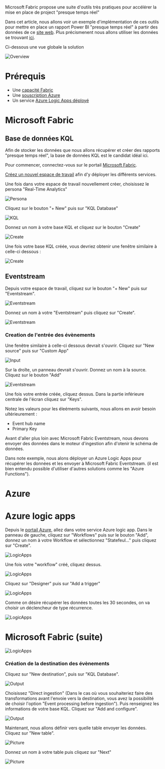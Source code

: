 Microsoft Fabric propose une suite d'outils très pratiques pour accélérer la mise en place de project "presque temps réel"

Dans cet article, nous allons voir un exemple d'implémentation de ces outils pour mettre en place un rapport Power BI "presque temps réel" à partir des données de ce [site web](https://bctransit.com/open-data). Plus précismenent nous allons utiliser les données se trouvant [ici](https://bct.tmix.se/gtfs-realtime/vehicleupdates.js?operatorIds=12).

Ci-dessous une vue globale la solution

![Overview](/Pictures/001.jpg)



# Prérequis

- Une [capacité Fabric](https://learn.microsoft.com/fr-fr/fabric/enterprise/buy-subscription#buy-an-azure-sku)
- Une [souscription Azure](https://azure.microsoft.com/en-ca/free/)
- Un service [Azure Logic Apps déployé](https://learn.microsoft.com/fr-fr/azure/logic-apps/logic-apps-overview#get-started)



# Microsoft Fabric
## Base de données KQL


Afin de stocker les données que nous allons récupérer et créer des rapports "presque temps réel", la base de données KQL est le candidat idéal ici.

Pour commencer, connectez-vous sur le portail [Microsoft Fabric](https://fabric.microsoft.com).

[Créez un nouvel espace de travail](https://learn.microsoft.com/fr-fr/fabric/get-started/create-workspaces) afin d'y déployer les différents services.

Une fois dans votre espace de travail nouvellement créer, choisissez le persona "Real-Time Analytics"

![Persona](/Pictures/002.jpg)

Cliquez sur le bouton "+ New" puis sur "KQL Database"

![KQL](/Pictures/003.png)

Donnez un nom à votre base KQL et cliquez sur le bouton "Create"

![Create](/Pictures/004.png)

Une fois votre base KQL créée, vous devriez obtenir une fenêtre similaire à celle-ci dessous :

![Create](/Pictures/005.png)

## Eventstream

Depuis votre espace de travail, cliquez sur le bouton "+ New" puis sur "Eventstream".

![Eventstream](/Pictures/006.png)

Donnez un nom à votre "Eventstream" puis cliquez sur "Create".

![Eventstream](/Pictures/007.png)

### Creation de l'entrée des évènements

Une fenêtre similaire à celle-ci dessous devrait s'ouvrir. Cliquez sur "New source" puis sur "Custom App"

![Input](/Pictures/008.png)

Sur la droîte, un panneau devrait s'ouvrir. Donnez un nom à la source. Cliquez sur le bouton "Add"

![Eventstream](/Pictures/009.png)

Une fois votre entrée créée, cliquez dessus. Dans la partie inférieure centrale de l'écran cliquez sur "Keys".

Notez les valeurs pour les éleéments suivants, nous allons en avoir besoin ultérieurement :
- Event hub name
- Primary Key


Avant d'aller plus loin avec Microsoft Fabric Eventstream, nous devons envoyer des données dans le moteur d'ingestion afin d'otenir le schéma de données.

Dans note exemple, nous alons déployer un Azure Logic Apps pour récupérer les données et les envoyer à Microsoft Fabric Eventstream. (il est bien entendu possible d'utiliser d'autres solutions comme les "Azure Functions").

# Azure
# Azure logic apps

Depuis le [portail Azure](https://portal.azure.com), allez dans votre service Azure logic app.
Dans le panneau de gauche, cliquez sur "Workflows" puis sur le bouton "Add", donnez un nom à votre Workflow et sélectionnez "Statefeul..." puis cliquez sur "Create".

![LogicApps](/Pictures/015.png)

Une fois votre "workflow" créé, cliquez dessus.

![LogicApps](/Pictures/016.png)

Cliquez sur "Designer" puis sur "Add a trigger"

![LogicApps](/Pictures/017.png)

Comme on désire récupérer les données toutes les 30 secondes, on va choisir un déclencheur de type récurrence. 

![LogicApps](/Pictures/017.png)

# Microsoft Fabric (suite)
 
![LogicApps](/Pictures/010.png)


### Création de la destination des évènements

Cliquez sur "New destination", puis sur "KQL Database".

![Output](/Pictures/011.png)

Choisissez "Direct ingestion" (Dans le cas où vous souhaiteriez faire des transformations avant l'envoie vers la destination, vous avez la possibilité de choisir l'option "Event processing before ingestion"). Puis renseignez les informations de votre base KQL. Cliquez sur "Add and configure".

![Output](/Pictures/012.png)

Maintenant, nous allons définir vers quelle table envoyer les données. Cliquez sur "New table".

![Picture](/Pictures/013.png)

Donnez un nom à votre table puis cliquez sur "Next"

![Picture](/Pictures/014.png)





